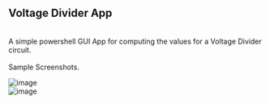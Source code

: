 ## Voltage Divider App
<br/>
A simple powershell GUI App for computing the values for a Voltage Divider circuit.
<br/><br/>
Sample Screenshots.
<br/>

![image](https://github.com/sepheme/VDApp/assets/105436870/eb422a27-6337-4778-84fd-f85d9ec73e02)
<br/>
![image](https://github.com/sepheme/VDApp/assets/105436870/6c34cc7f-5205-4814-9e4f-4428bea6675d)

